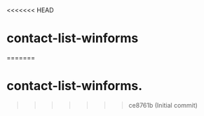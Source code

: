 <<<<<<< HEAD
# contact-list-winforms
=======
# contact-list-winforms.
>>>>>>> ce8761b (Initial commit)

